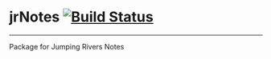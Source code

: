 # jrNotes [![Build Status](https://api.travis-ci.org/jr-packages/jrNotes.png?branch=master)](https://travis-ci.org/jr-packages/)
---

Package for Jumping Rivers Notes

